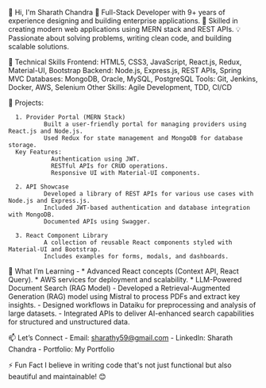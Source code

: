 👋 Hi, I'm Sharath Chandra
🚀 Full-Stack Developer with 9+ years of experience designing and building enterprise applications.
🌟 Skilled in creating modern web applications using MERN stack and REST APIs.
💡 Passionate about solving problems, writing clean code, and building scalable solutions.

🔧 Technical Skills
        Frontend: HTML5, CSS3, JavaScript, React.js, Redux, Material-UI, Bootstrap
        Backend: Node.js, Express.js, REST APIs, Spring MVC
        Databases: MongoDB, Oracle, MySQL, PostgreSQL
        Tools: Git, Jenkins, Docker, AWS, Selenium
        Other Skills: Agile Development, TDD, CI/CD

📁 Projects:

      1. Provider Portal (MERN Stack)
              Built a user-friendly portal for managing providers using React.js and Node.js.
              Used Redux for state management and MongoDB for database storage.
      Key Features:
                Authentication using JWT.
                RESTful APIs for CRUD operations.
                Responsive UI with Material-UI components.

      2. API Showcase
              Developed a library of REST APIs for various use cases with Node.js and Express.js.
              Included JWT-based authentication and database integration with MongoDB.
              Documented APIs using Swagger.
    
      3. React Component Library
              A collection of reusable React components styled with Material-UI and Bootstrap.
              Includes examples for forms, modals, and dashboards.

🌱 What I’m Learning -
      * Advanced React concepts (Context API, React Query).
      * AWS services for deployment and scalability.
      * LLM-Powered Document Search (RAG Model)
        - Developed a Retrieval-Augmented Generation (RAG) model using Mistral to process PDFs and extract key insights.
        - Designed workflows in Dataiku for preprocessing and analysis of large datasets.
        - Integrated APIs to deliver AI-enhanced search capabilities for structured and unstructured data.

      
📫 Let’s Connect
      - Email: sharathy59@gmail.com
      - LinkedIn: Sharath Chandra
      - Portfolio: My Portfolio


⚡ Fun Fact
      I believe in writing code that's not just functional but also beautiful and maintainable! 😊
